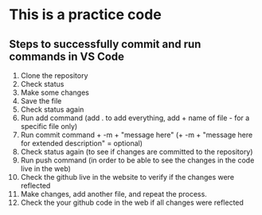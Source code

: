 # This is a practice code

## Steps to successfully commit and run commands in VS Code
1. Clone the repository
2. Check status
3. Make some changes
4. Save the file
5. Check status again
6. Run add command (add . to add everything, add + name of file - for a specific file only)
7. Run commit command + -m + "message here" (+ -m + "message here for extended description" = optional)
8. Check status again (to see if changes are committed to the repository)
9. Run push command (in order to be able to see the changes in the code live in the web)
10. Check the github live in the website to verify if the changes were reflected
11. Make changes, add another file, and repeat the process.
10. Check the your github code in the web if all changes were reflected
